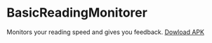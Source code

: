 # BasicReadingMonitorer
Monitors your reading speed and gives you feedback.
[Dowload APK](https://github.com/k783s4/BasicReadingMonitorer/releases/download/v1.0/reading.apk)
